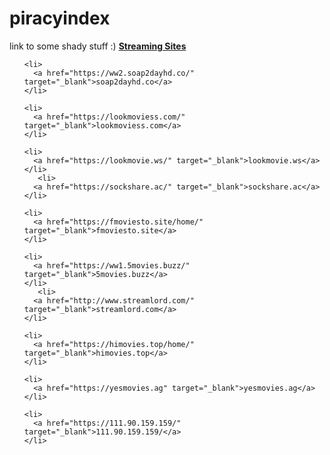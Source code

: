 # piracyindex
link to some shady stuff :)
<strong><u>Streaming Sites</u></strong>

<ul>
   
    <li>
      <a href="https://ww2.soap2dayhd.co/" target="_blank">soap2dayhd.co</a>
    </li>
    
    <li>
      <a href="https://lookmoviess.com/" target="_blank">lookmoviess.com</a>
    </li>
    
    <li>
      <a href="https://lookmovie.ws/" target="_blank">lookmovie.ws</a>
    </li>
       <li>
      <a href="https://sockshare.ac/" target="_blank">sockshare.ac</a>
    </li>
    
    <li>
      <a href="https://fmoviesto.site/home/" target="_blank">fmoviesto.site</a>
    </li>
    
    <li>
      <a href="https://ww1.5movies.buzz/" target="_blank">5movies.buzz</a>
    </li>
       <li>
      <a href="http://www.streamlord.com/" target="_blank">streamlord.com</a>
    </li>
    
    <li>
      <a href="https://himovies.top/home/" target="_blank">himovies.top</a>
    </li>
    
    <li>
      <a href="https://yesmovies.ag" target="_blank">yesmovies.ag</a>
    </li>
    
    <li>
      <a href="https://111.90.159.159/" target="_blank">111.90.159.159/</a>
    </li>
    
</ul>
